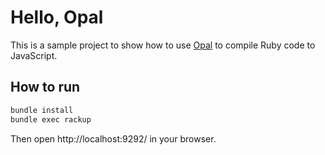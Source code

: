 # Hello, Opal

This is a sample project to show how to use [Opal](https://opalrb.com/) to compile Ruby code to JavaScript.

## How to run

```bash
bundle install
bundle exec rackup
```

Then open http://localhost:9292/ in your browser.
